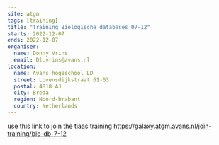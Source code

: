 ```yaml
---
site: atgm
tags: [training]
title: "Training Biologische databases 07-12"
starts: 2022-12-07
ends: 2022-12-07
organiser:
  name: Donny Vrins
  email: Dl.vrins@avans.nl
location:
  name: Avans hogeschool LD
  street: Lovensdijkstraat 61-63
  postal: 4818 AJ
  city: Breda
  region: Noord-brabant
  country: Netherlands
---
```


use this link to join the tiaas training https://galaxy.atgm.avans.nl/join-training/bio-db-7-12